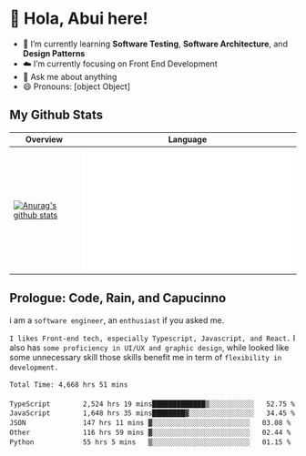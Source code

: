 # 👋 Hola, Abui here!

- 🌱 I’m currently learning **Software Testing**, **Software Architecture**, and **Design Patterns**
- ☁️ I’m currently focusing on Front End Development
- 💬 Ask me about anything
- 😄 Pronouns: [object Object]

## My Github Stats

| Overview | Language |
| --- | --- |
|[![Anurag's github stats](https://github-readme-stats.vercel.app/api?username=abui-am&count_private=true)](https://github.com/anuraghazra/github-readme-stats)|![Language](https://raw.githubusercontent.com/abui-am/stats/c6455f656dfce7acd3951e5ec5b25d72af0b2ee3/generated/languages.svg)|

## Prologue: Code, Rain, and Capucinno
i am a `software engineer`, an `enthusiast` if you asked me. 

`I likes Front-end tech, especially Typescript, Javascript, and React.` I also has `some proficiency in UI/UX and graphic design`, while looked like some unnecessary skill those skills benefit me in term of `flexibility in development.`


<!--START_SECTION:waka-->

```txt
Total Time: 4,668 hrs 51 mins

TypeScript        2,524 hrs 19 mins█████████████▒░░░░░░░░░░░   52.75 %
JavaScript        1,648 hrs 35 mins████████▓░░░░░░░░░░░░░░░░   34.45 %
JSON              147 hrs 11 mins ▓░░░░░░░░░░░░░░░░░░░░░░░░   03.08 %
Other             116 hrs 59 mins ▓░░░░░░░░░░░░░░░░░░░░░░░░   02.44 %
Python            55 hrs 5 mins   ▒░░░░░░░░░░░░░░░░░░░░░░░░   01.15 %
```

<!--END_SECTION:waka-->
